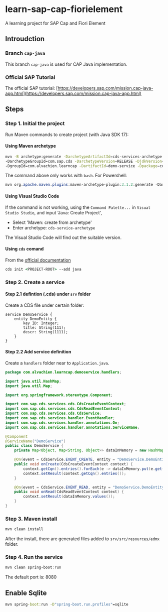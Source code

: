 # learn-sap-cap-fiorielement

A learning project for SAP Cap and Fiori Element

## Introudction

### Branch `cap-java`

This branch `cap-java` is used for CAP Java implementation.

### Official SAP Tutorial

The official SAP tutorial: [https://developers.sap.com/mission.cap-java-app.html](https://developers.sap.com/mission.cap-java-app.html)

## Steps

### Step 1. Initial the project

Run Maven commands to create project (with Java SDK 17):  

#### Using Maven archetype

```bash
mvn -B archetype:generate -DarchetypeArtifactId=cds-services-archetype \ 
-DarchetypeGroupId=com.sap.cds -DarchetypeVersion=RELEASE -DjdkVersion=17 \
-DgroupId=com.alvachien.learncap -DartifactId=demo-service -Dpackage=com.alvachien.learncap.demoservice
```

The command above only works with `bash`. For Powershell:

```Powershell
mvn org.apache.maven.plugins:maven-archetype-plugin:3.1.2:generate -DarchetypeArtifactId="cds-services-archetype" -DarchetypeGroupId="com.sap.cds" -DarchetypeVersion="1.32.0" -DgroupId="com.alvachien.learncap" -DartifactId="demo-service"
```

#### Using Visual Studio Code 

If the command is not working, using the `Command Palette...` in `Visual Studio Studio`, and input 'Java: Create Project',
- Select 'Maven: create from archetype'
- Enter archetype: `cds-service-archetype`

The Visual Studio Code will find out the suitable version.

#### Using `cds` comand

From the [official documentation](https://cap.cloud.sap/docs/java/getting-started#run-the-cap-java-maven-archetype) 

```cmd
cds init <PROJECT-ROOT> --add java
```

### Step 2. Create a service 

#### Step 2.1 defintion (.cds) under `srv` folder

Create a CDS file under certain folder:

```cds
service DemoService {
    entity DemoEntity {
        key ID: Integer;
        title: String(111);
        descr: String(1111);
    }
}
```

#### Step 2.2 Add service definition

Create a `handlers` folder near to `Application.java`.

```java
package com.alvachien.learncap.demoservice.handlers;

import java.util.HashMap;
import java.util.Map;

import org.springframework.stereotype.Component;

import com.sap.cds.services.cds.CdsCreateEventContext;
import com.sap.cds.services.cds.CdsReadEventContext;
import com.sap.cds.services.cds.CdsService;
import com.sap.cds.services.handler.EventHandler;
import com.sap.cds.services.handler.annotations.On;
import com.sap.cds.services.handler.annotations.ServiceName;

@Component
@ServiceName("DemoService")
public class DemoService {
    private Map<Object, Map<String, Object>> dataInMemory = new HashMap<>();

    @On(event = CdsService.EVENT_CREATE, entity = "DemoService.DemoEntity")
    public void onCreate(CdsCreateEventContext context) {
        context.getCqn().entries().forEach(e -> dataInMemory.put(e.get("ID"), e));
        context.setResult(context.getCqn().entries());
    }

    @On(event = CdsService.EVENT_READ, entity = "DemoService.DemoEntity")
    public void onRead(CdsReadEventContext context) {
        context.setResult(dataInMemory.values());
    }    
}
```

### Step 3. Maven install

```Powershell
mvn clean install
```

After the install, there are generated files added to `srv/src/resources/edmx` folder.


### Step 4. Run the service

```Powershell
mvn clean spring-boot:run
```

The default port is: 8080


## Enable Sqlite

```cmd
mvn spring-boot:run -D"spring-boot.run.profiles"=sqlite
```
